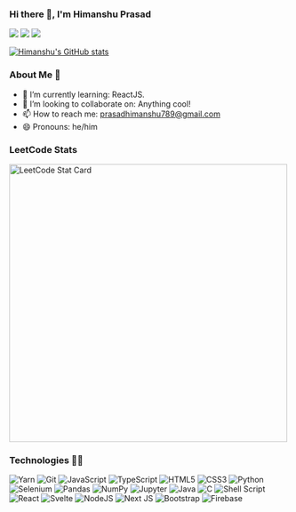 ### Hi there 👋, I'm Himanshu Prasad

[![](https://img.shields.io/badge/📄resume-gray?&style=for-the-badge)](https://github.com/himanshuprasad789/himanshuprasad/blob/main/Himanshu_Prasad-RESUME.pdf)
[![](https://img.shields.io/badge/linkedin-%230077B5.svg?&style=for-the-badge&logo=linkedin&logoColor=white)](https://www.linkedin.com/in/himanshu-prasad-515890175/)
[![](https://img.shields.io/badge/Gmail-D14836?style=for-the-badge&logo=gmail&logoColor=white)](mailto:prasadhimanshu789@gmail.com)

[![Himanshu's GitHub stats](https://github-readme-stats.vercel.app/api?username=himanshuprasad789)](https://github.com/anuraghazra/github-readme-stats)


### About Me 👦

- 🌱 I’m currently learning: ReactJS.
- 👯 I’m looking to collaborate on: Anything cool!
- 📫 How to reach me: prasadhimanshu789@gmail.com
- 😄 Pronouns: he/him

### LeetCode Stats
<a href="https://github.com/himanshuprasad789/leetcode-stats">
  <img alt="LeetCode Stat Card" src="https://apu5rh8gxk.execute-api.us-east-1.amazonaws.com/default/leetcode-stats?username=himanshuprasad789" width="500"/>
</a>

### Technologies 👨‍💻
<img alt="Yarn" src="https://img.shields.io/badge/Yarn-2C8EBB?style=for-the-badge&logo=yarn&logoColor=white"/> 
<img alt="Git" src="https://img.shields.io/badge/git%20-%23F05033.svg?&style=for-the-badge&logo=git&logoColor=white"/>
<img alt="JavaScript" src="https://img.shields.io/badge/javascript%20-%23323330.svg?&style=for-the-badge&logo=javascript&logoColor=%23F7DF1E"/>
<img alt="TypeScript" src="https://img.shields.io/badge/typescript%20-%23007ACC.svg?&style=for-the-badge&logo=typescript&logoColor=white"/> 
<img alt="HTML5" src="https://img.shields.io/badge/html5%20-%23E34F26.svg?&style=for-the-badge&logo=html5&logoColor=white"/>
<img alt="CSS3" src="https://img.shields.io/badge/css3%20-%231572B6.svg?&style=for-the-badge&logo=css3&logoColor=white"/>
<img alt="Python" src="https://img.shields.io/badge/python%20-%2314354C.svg?&style=for-the-badge&logo=python&logoColor=white"/> <img alt="Selenium" src="https://img.shields.io/badge/Selenium-43B02A?style=for-the-badge&logo=Selenium&logoColor=white"/>
<img alt="Pandas" src="https://img.shields.io/badge/pandas%20-%23150458.svg?&style=for-the-badge&logo=pandas&logoColor=white" />
<img alt="NumPy" src="https://img.shields.io/badge/numpy%20-%23013243.svg?&style=for-the-badge&logo=numpy&logoColor=white" />
<img alt="Jupyter" src="https://img.shields.io/badge/Jupyter%20-%23F37626.svg?&style=for-the-badge&logo=Jupyter&logoColor=white" />
<img alt="Java" src="https://img.shields.io/badge/java-%23ED8B00.svg?&style=for-the-badge&logo=java&logoColor=white"/> <img alt="C" src="https://img.shields.io/badge/c%20-%2300599C.svg?&style=for-the-badge&logo=c&logoColor=white"/>
<img alt="Shell Script" src="https://img.shields.io/badge/shell_script%20-%23121011.svg?&style=for-the-badge&logo=gnu-bash&logoColor=white"/>
<img alt="React" src="https://img.shields.io/badge/react%20-%2320232a.svg?&style=for-the-badge&logo=react&logoColor=%2361DAFB"/>
<img alt="Svelte" src="https://img.shields.io/badge/Svelte-4A4A55?style=for-the-badge&logo=svelte&logoColor=FF3E00"/>
<img alt="NodeJS" src="https://img.shields.io/badge/node.js%20-%2343853D.svg?&style=for-the-badge&logo=node.js&logoColor=white"/> 
<img alt="Next JS" src="https://img.shields.io/badge/nextjs-%23000000.svg?&style=for-the-badge&logo=next.js&logoColor=white"/>
<img alt="Bootstrap" src="https://img.shields.io/badge/bootstrap%20-%23563D7C.svg?&style=for-the-badge&logo=bootstrap&logoColor=white"/>

<img alt="Firebase" src="https://img.shields.io/badge/firebase%20-%23039BE5.svg?&style=for-the-badge&logo=firebase"/>
